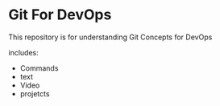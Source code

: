 # Git For DevOps


This repository is for understanding Git Concepts for DevOps

includes:

- Commands
- text
- Video
- projetcts 
